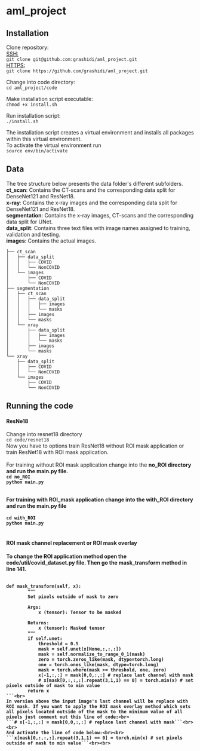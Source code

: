 # aml_project

## Installation
Clone repository:<br>
  <ins>SSH:</ins><br>
  ```git clone git@github.com:grashidi/aml_project.git```<br>
  <ins>HTTPS:</ins><br>
    ```git clone https://github.com/grashidi/aml_project.git```<br>
  
Change into code directory:<br>
  ```cd aml_project/code```<br>
  
Make installation script executable:<br>
  ```chmod +x install.sh```<br>
  
Run installation script:<br>
  ```./install.sh```<br>

The installation script creates a virtual environment and installs all packages within this virtual environment.<br>
To activate the virtual environment run<br>
  ```source env/bin/activate```<br>
  
## Data
The tree structure below presents the data folder's different subfolders.<br>
<b>ct_scan</b>: Contains the CT-scans and the corresponding data split for DenseNet121 and ResNet18.<br>
<b>x-ray</b>: Contains the x-ray images and the corresponding data split for DenseNet121 and ResNet18.<br>
<b>segmentation</b>: Contains the x-ray images, CT-scans and the corresponding data split for UNet.<br>
<b>data_split</b>: Contains three text files with image names assigned to training, validation and testing.<br>
<b>images</b>: Contains the actual images.<br>
```
├── ct_scan
│   ├── data_split
│   │   ├── COVID
│   │   └── NonCOVID
│   └── images
│       ├── COVID
│       └── NonCOVID
├── segmentation
│   ├── ct_scan
│   │   ├── data_split
│   │   │   ├── images
│   │   │   └── masks
│   │   ├── images
│   │   └── masks
│   └── xray
│       ├── data_split
│       │   ├── images
│       │   └── masks
│       ├── images
│       └── masks
└── xray
    ├── data_split
    │   ├── COVID
    │   └── NonCOVID
    └── images
        ├── COVID
        └── NonCOVID
 ```
 
## Running the code
#### ResNe18
Change into resnet18 directory<br>
```cd code/resnet18```<br>
Now you have to options train ResNet18 without ROI mask application or train ResNet18 with ROI mask application.<br><br>
For training without ROI mask application change into the <b>no_ROI<b/> directory and run the main.py file.<br>
```cd no_ROI```<br>
```python main.py```<br><br>

  For training with ROI_mask application change into the <b>with_ROI</b> directory and run the main.py file<br><br>
```cd with_ROI```<br>
```python main.py```<br><br>
  
#### ROI mask channel replacement or ROI mask overlay
To change the ROI application method open the code/util/covid_dataset.py file. Then go the mask_transform method in line 141.<br><br>

```
def mask_transform(self, x):
        """
        Set pixels outside of mask to zero

        Args:
            x (tensor): Tensor to be masked

        Returns:
            x (tensor): Masked tensor
        """
        if self.unet:
            threshold = 0.5
            mask = self.unet(x[None,:,:,:])
            mask = self.normalize_to_range_0_1(mask)
            zero = torch.zeros_like(mask, dtype=torch.long)
            one = torch.ones_like(mask, dtype=torch.long)
            mask = torch.where(mask >= threshold, one, zero)
            x[-1,:,:] = mask[0,0,:,:] # replace last channel with mask
            # x[mask[0,:,:,:].repeat(3,1,1) == 0] = torch.min(x) # set pixels outside of mask to min value
        return x
```<br>
In version above the input image's last channel will be replace with ROI mask. If you want to apply the ROI mask overlay method which sets all pixels located outside of the mask to the minimum value of all pixels just comment out this line of code:<br>
```# x[-1,:,:] = mask[0,0,:,:] # replace last channel with mask```<br><br>
And activate the line of code below:<br><br>
```x[mask[0,:,:,:].repeat(3,1,1) == 0] = torch.min(x) # set pixels outside of mask to min value```<br><br>

 

  

